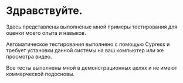 # Здравствуйте.
Здесь представлены выполненые мной примеры тестирования для оценки моего опыта и навыков.

Автоматическое тестирования выполнено с помощью Cypress и требует установки данной системы на ваш компьютер или же просмотра видео.


Все тесты выполнены мной в демонстрационных целях и не имеют коммерческой подосновы.

